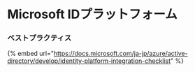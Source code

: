 # Microsoft IDプラットフォーム

### ベストプラクティス

{% embed url="https://docs.microsoft.com/ja-jp/azure/active-directory/develop/identity-platform-integration-checklist" %}



